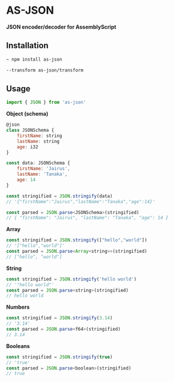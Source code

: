 # AS-JSON
**JSON encoder/decoder for AssemblyScript**

## Installation

```bash
~ npm install as-json
```
```bash
--transform as-json/transform
```

## Usage

```js
import { JSON } from 'as-json'
```

**Object (schema)**

```js
@json
class JSONSchema {
    firstName: string
    lastName: string
    age: i32
}

const data: JSONSchema {
    firstName: 'Jairus',
    lastName: 'Tanaka',
    age: 14
}

const stringified = JSON.stringify(data)
// '{"firstName":"Jairus","lastName":"Tanaka","age":14}'

const parsed = JSON.parse<JSONSchema>(stringified)
// { "firstName": "Jairus", "lastName": "Tanaka", "age": 14 }
```

**Array**

```js
const stringified = JSON.stringify(["hello","world"])
// '["hello","world"]'
const parsed = JSON.parse<Array<string>>(stringified)
// ["hello", "world"]
```

**String**

```js
const stringified = JSON.stringify('hello world')
// '"hello world"'
const parsed = JSON.parse<string>(stringified)
// hello world
```

**Numbers**

```js
const stringified = JSON.stringify(3.14)
// '3.14'
const parsed = JSON.parse<f64>(stringified)
// 3.14
```

**Booleans**

```js
const stringified = JSON.stringify(true)
// 'true'
const parsed = JSON.parse<boolean>(stringified)
// true
```
